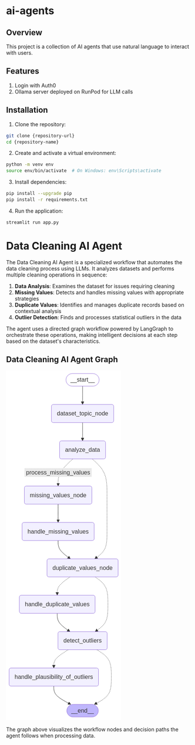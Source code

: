# ai-agents

## Overview

This project is a collection of AI agents that use natural language to interact with users.

## Features

1. Login with Auth0
2. Ollama server deployed on RunPod for LLM calls


## Installation

1. Clone the repository:
```bash
git clone {repository-url}
cd {repository-name}
```

2. Create and activate a virtual environment:
```bash
python -m venv env
source env/bin/activate  # On Windows: env\Scripts\activate
```

3. Install dependencies:
```bash
pip install --upgrade pip
pip install -r requirements.txt
```

4. Run the application:
```bash
streamlit run app.py
```

# Data Cleaning AI Agent

The Data Cleaning AI Agent is a specialized workflow that automates the data cleaning process using LLMs. It analyzes datasets and performs multiple cleaning operations in sequence:

1. **Data Analysis**: Examines the dataset for issues requiring cleaning
2. **Missing Values**: Detects and handles missing values with appropriate strategies
3. **Duplicate Values**: Identifies and manages duplicate records based on contextual analysis
4. **Outlier Detection**: Finds and processes statistical outliers in the data

The agent uses a directed graph workflow powered by LangGraph to orchestrate these operations, making intelligent decisions at each step based on the dataset's characteristics.

## Data Cleaning AI Agent Graph

![Data Cleaning AI Agent Graph](cleaning_agent_workflow.png)

The graph above visualizes the workflow nodes and decision paths the agent follows when processing data.